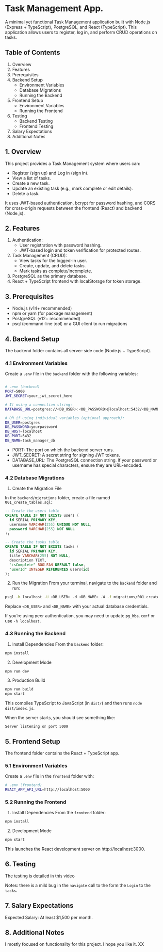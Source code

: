 # Task Management App.

A minimal yet functional Task Management application built with Node.js (Express + TypeScript), PostgreSQL, and React (TypeScript). This application allows users to register, log in, and perform CRUD operations on tasks.

## Table of Contents
1. Overview
2. Features
3. Prerequisites
4. Backend Setup
   * Environment Variables
   * Database Migrations
   * Running the Backend
5. Frontend Setup
   * Environment Variables
   * Running the Frontend
6. Testing
   * Backend Testing
   * Frontend Testing
7. Salary Expectations
8. Additional Notes

## 1. Overview
This project provides a Task Management system where users can:

* Register (sign up) and Log in (sign in).
* View a list of tasks.
* Create a new task.
* Update an existing task (e.g., mark complete or edit details).
* Delete a task.

It uses JWT-based authentication, bcrypt for password hashing, and CORS for cross-origin requests between the frontend (React) and backend (Node.js).

## 2. Features

1. Authentication:
   * User registration with password hashing.
   * JWT-based login and token verification for protected routes.
2. Task Management (CRUD):
   * View tasks for the logged-in user.
   * Create, update, and delete tasks.
   * Mark tasks as complete/incomplete.
3. PostgreSQL as the primary database.
4. React + TypeScript frontend with localStorage for token storage.


## 3. Prerequisites

* Node.js (v14+ recommended)
* npm or yarn (for package management)
* PostgreSQL (v12+ recommended)
* psql (command-line tool) or a GUI client to run migrations

## 4. Backend Setup
The backend folder contains all server-side code (Node.js + TypeScript).

### 4.1 Environment Variables

Create a ``.env`` file in the ``backend`` folder with the following variables:
```bash

# .env (backend)
PORT=5000
JWT_SECRET=your_jwt_secret_here

# If using a connection string:
DATABASE_URL=postgres://<DB_USER>:<DB_PASSWORD>@localhost:5432/<DB_NAME>

# OR if using individual variables (optional approach):
DB_USER=postgres
DB_PASSWORD=yourpassword
DB_HOST=localhost
DB_PORT=5432
DB_NAME=task_manager_db

```
* PORT: The port on which the backend server runs.
* JWT_SECRET: A secret string for signing JWT tokens.
* DATABASE_URL: The PostgreSQL connection string. If your password or username has special characters, ensure they are URL-encoded.

### 4.2 Database Migrations

1. Create the Migration File

In the ``backend/migrations`` folder, create a file named ``001_create_tables.sql:``

```sql
-- Create the users table
CREATE TABLE IF NOT EXISTS users (
  id SERIAL PRIMARY KEY,
  username VARCHAR(255) UNIQUE NOT NULL,
  password VARCHAR(255) NOT NULL
);

-- Create the tasks table
CREATE TABLE IF NOT EXISTS tasks (
  id SERIAL PRIMARY KEY,
  title VARCHAR(255) NOT NULL,
  description TEXT,
  "isComplete" BOOLEAN DEFAULT false,
  "userId" INTEGER REFERENCES users(id)
);

```
2. Run the Migration
From your terminal, navigate to the ``backend`` folder and run:
```bash
psql -h localhost -U <DB_USER> -d <DB_NAME> -W -f migrations/001_create_tables.sql

```
Replace ``<DB_USER>`` and ``<DB_NAME>`` with your actual database credentials.

If you’re using peer authentication, you may need to update ``pg_hba.conf`` or use ``-h localhost``.

### 4.3 Running the Backend
1. Install Dependencies
From the ``backend`` folder:
```bash
npm install
```
2. Development Mode

```bash
npm run dev
```
3. Production Build
```bash
npm run build
npm start
```
This compiles TypeScript to JavaScript (in ``dist/``) and then runs ``node dist/index.js``.

When the server starts, you should see something like:
```
Server listening on port 5000

```

## 5. Frontend Setup
The frontend folder contains the React + TypeScript app.

### 5.1 Environment Variables

Create a ``.env`` file in the ``frontend`` folder with:

```bash 
# .env (frontend)
REACT_APP_API_URL=http://localhost:5000

```
### 5.2 Running the Frontend

1. Install Dependencies
From the ``frontend`` folder:
```bash 
npm install
```
2. Development Mode
```bash 
npm start
```
This launches the React development server on http://localhost:3000.

## 6. Testing
The testing is detailed in this video

Notes: there is a mild bug in the ``navigate`` call to the form the ``Login`` to the ``tasks``.


## 7. Salary Expectations
Expected Salary: At least $1,500 per month.


## 8. Additional Notes

I mostly focused on functionality for this project. 
I hope you like it. XX